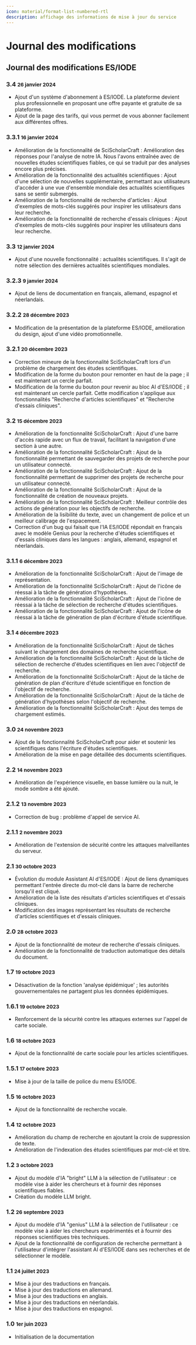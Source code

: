 ```yaml
---
icon: material/format-list-numbered-rtl
description: affichage des informations de mise à jour du service
---
```

# Journal des modifications

## **Journal des modifications ES/IODE**

### 3.4 <small>26 janvier 2024</small>

- Ajout d'un système d'abonnement à ES/IODE. La plateforme devient plus professionnelle en proposant une offre payante et gratuite de sa plateforme.
- Ajout de la page des tarifs, qui vous permet de vous abonner facilement aux différentes offres.


### 3.3.1 <small>16 janvier 2024</small>

- Amélioration de la fonctionnalité de SciScholarCraft : Amélioration des réponses pour l'analyse de notre IA. Nous l'avons entraînée avec de nouvelles études scientifiques fiables, ce qui se traduit par des analyses encore plus précises.
- Amélioration de la fonctionnalité des actualités scientifiques : Ajout d'une sélection de nouvelles supplémentaire, permettant aux utilisateurs d'accéder à une vue d'ensemble mondiale des actualités scientifiques sans se sentir submergés.
- Amélioration de la fonctionnalité de recherche d'articles : Ajout d'exemples de mots-clés suggérés pour inspirer les utilisateurs dans leur recherche.
- Amélioration de la fonctionnalité de recherche d'essais cliniques : Ajout d'exemples de mots-clés suggérés pour inspirer les utilisateurs dans leur recherche.


### 3.3 <small>12 janvier 2024</small>

- Ajout d'une nouvelle fonctionnalité : actualités scientifiques. Il s'agit de notre sélection des dernières actualités scientifiques mondiales.


### 3.2.3 <small>9 janvier 2024</small>

- Ajout de liens de documentation en français, allemand, espagnol et néerlandais.

### 3.2.2 <small>28 décembre 2023</small>

- Modification de la présentation de la plateforme ES/IODE, amélioration du design, ajout d'une vidéo promotionnelle.

### 3.2.1 <small>20 décembre 2023</small>

- Correction mineure de la fonctionnalité SciScholarCraft lors d'un problème de chargement des études scientifiques.
- Modification de la forme du bouton pour remonter en haut de la page ; il est maintenant un cercle parfait.
- Modification de la forme du bouton pour revenir au bloc AI d'ES/IODE ; il est maintenant un cercle parfait. Cette modification s'applique aux fonctionnalités "Recherche d'articles scientifiques" et "Recherche d'essais cliniques".

### 3.2 <small>15 décembre 2023</small>
- Amélioration de la fonctionnalité SciScholarCraft : Ajout d'une barre d'accès rapide avec un flux de travail, facilitant la navigation d'une section à une autre.
- Amélioration de la fonctionnalité SciScholarCraft : Ajout de la fonctionnalité permettant de sauvegarder des projets de recherche pour un utilisateur connecté.
- Amélioration de la fonctionnalité SciScholarCraft : Ajout de la fonctionnalité permettant de supprimer des projets de recherche pour un utilisateur connecté.
- Amélioration de la fonctionnalité SciScholarCraft : Ajout de la fonctionnalité de création de nouveaux projets.
- Amélioration de la fonctionnalité SciScholarCraft : Meilleur contrôle des actions de génération pour les objectifs de recherche.
- Amélioration de la lisibilité du texte, avec un changement de police et un meilleur calibrage de l'espacement.
- Correction d'un bug qui faisait que l'IA ES/IODE répondait en français avec le modèle Genius pour la recherche d'études scientifiques et d'essais cliniques dans les langues : anglais, allemand, espagnol et néerlandais.

### 3.1.1 <small>6 décembre 2023</small>
- Amélioration de la fonctionnalité SciScholarCraft : Ajout de l'image de représentation.
- Amélioration de la fonctionnalité SciScholarCraft : Ajout de l'icône de réessai à la tâche de génération d'hypothèses.
- Amélioration de la fonctionnalité SciScholarCraft : Ajout de l'icône de réessai à la tâche de sélection de recherche d'études scientifiques.
- Amélioration de la fonctionnalité SciScholarCraft : Ajout de l'icône de réessai à la tâche de génération de plan d'écriture d'étude scientifique.

### 3.1 <small>4 décembre 2023</small>
- Amélioration de la fonctionnalité SciScholarCraft : Ajout de tâches suivant le chargement des domaines de recherche scientifique.
- Amélioration de la fonctionnalité SciScholarCraft : Ajout de la tâche de sélection de recherche d'études scientifiques en lien avec l'objectif de recherche.
- Amélioration de la fonctionnalité SciScholarCraft : Ajout de la tâche de génération de plan d'écriture d'étude scientifique en fonction de l'objectif de recherche.
- Amélioration de la fonctionnalité SciScholarCraft : Ajout de la tâche de génération d'hypothèses selon l'objectif de recherche.
- Amélioration de la fonctionnalité SciScholarCraft : Ajout des temps de chargement estimés.

### 3.0 <small>24 novembre 2023</small>
- Ajout de la fonctionnalité SciScholarCraft pour aider et soutenir les scientifiques dans l'écriture d'études scientifiques.
- Amélioration de la mise en page détaillée des documents scientifiques.

### 2.2 <small>14 novembre 2023</small>

- Amélioration de l'expérience visuelle, en basse lumière ou la nuit, le mode sombre a été ajouté.

### 2.1.2 <small>13 novembre 2023</small>

- Correction de bug : problème d'appel de service AI.

### 2.1.1 <small>2 novembre 2023</small>

- Amélioration de l'extension de sécurité contre les attaques malveillantes du serveur.

### 2.1 <small>30 octobre 2023</small>

- Évolution du module Assistant AI d'ES/IODE : Ajout de liens dynamiques permettant l'entrée directe du mot-clé dans la barre de recherche lorsqu'il est cliqué.
- Amélioration de la liste des résultats d'articles scientifiques et d'essais cliniques.
- Modification des images représentant les résultats de recherche d'articles scientifiques et d'essais cliniques.

### 2.0 <small>28 octobre 2023</small>

- Ajout de la fonctionnalité de moteur de recherche d'essais cliniques.
- Amélioration de la fonctionnalité de traduction automatique des détails du document.

### 1.7 <small>19 octobre 2023</small>

- Désactivation de la fonction 'analyse épidémique' ; les autorités gouvernementales ne partagent plus les données épidémiques.

### 1.6.1 <small>19 octobre 2023</small>

- Renforcement de la sécurité contre les attaques externes sur l'appel de carte sociale.

### 1.6 <small>18 octobre 2023</small>

- Ajout de la fonctionnalité de carte sociale pour les articles scientifiques.

### 1.5.1 <small>17 octobre 2023</small>

- Mise à jour de la taille de police du menu ES/IODE.

### 1.5 <small>16 octobre 2023</small>

- Ajout de la fonctionnalité de recherche vocale.

### 1.4 <small>12 octobre 2023</small>

- Amélioration du champ de recherche en ajoutant la croix de suppression de texte.
- Amélioration de l'indexation des études scientifiques par mot-clé et titre.

### 1.2 <small>3 octobre 2023</small>

- Ajout du modèle d'IA "bright" LLM à la sélection de l'utilisateur : ce modèle vise à aider les chercheurs et à fournir des réponses scientifiques fiables.
- Création du modèle LLM bright.

### 1.2 <small>26 septembre 2023</small>

- Ajout du modèle d'IA "genius" LLM à la sélection de l'utilisateur : ce modèle vise à aider les chercheurs expérimentés et à fournir des réponses scientifiques très techniques.
- Ajout de la fonctionnalité de configuration de recherche permettant à l'utilisateur d'intégrer l'assistant AI d'ES/IODE dans ses recherches et de sélectionner le modèle.

### 1.1 <small>24 juillet 2023</small>
- Mise à jour des traductions en français.
- Mise à jour des traductions en allemand.
- Mise à jour des traductions en anglais.
- Mise à jour des traductions en néerlandais.
- Mise à jour des traductions en espagnol.

### 1.0 <small>1er juin 2023</small>
- Initialisation de la documentation
